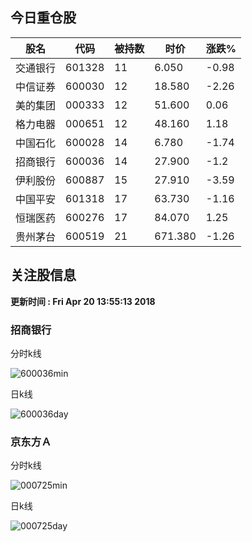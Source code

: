 
## 今日重仓股 

|股名|代码|被持数|时价|涨跌%|
|---|---|---|---|---|
|交通银行|601328|11|6.050|-0.98|
|中信证券|600030|12|18.580|-2.26|
|美的集团|000333|12|51.600|0.06|
|格力电器|000651|12|48.160|1.18|
|中国石化|600028|14|6.780|-1.74|
|招商银行|600036|14|27.900|-1.2|
|伊利股份|600887|15|27.910|-3.59|
|中国平安|601318|17|63.730|-1.16|
|恒瑞医药|600276|17|84.070|1.25|
|贵州茅台|600519|21|671.380|-1.26|

## 关注股信息
**更新时间 : Fri Apr 20 13:55:13 2018**
### 招商银行 
分时k线

![600036min](http://image.sinajs.cn/newchart/min/n/sh600036.gif)

日k线

![600036day](http://image.sinajs.cn/newchart/daily/n/sh600036.gif)

### 京东方Ａ 
分时k线

![000725min](http://image.sinajs.cn/newchart/min/n/sz000725.gif)

日k线

![000725day](http://image.sinajs.cn/newchart/daily/n/sz000725.gif)
